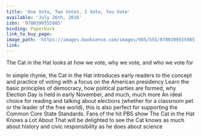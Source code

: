 ```yaml
---
title: 'One Vote, Two Votes, I Vote, You Vote'
available: 'July 26th, 2016'
isbn: '9780399555985'
binding: Paperback
link_to_buy_page:
image_path: 'https://images.booksense.com/images/985/555/9780399555985.jpg'
link:
---
```



The Cat in the Hat looks at how we vote, why we vote, and who we vote for&nbsp;
<br>
<br>In simple rhyme, the Cat in the Hat introduces early readers to the concept and practice of voting with a focus on the American presidency Learn the basic principles of democracy, how political parties are formed, why Election Day is held in early November, and much, much more An ideal choice for reading and talking about elections (whether for a classroom pet or the leader of the free world), this is also perfect for supporting the Common Core State Standards. Fans of the hit PBS show The Cat in the Hat Knows a Lot About That will be delighted to see the Cat knows as much about history and civic responsibility as he does about science